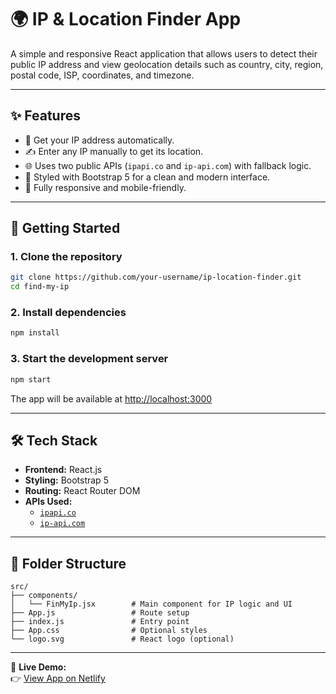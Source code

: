 # 🌍 IP & Location Finder App

A simple and responsive React application that allows users to detect their public IP address and view geolocation details such as country, city, region, postal code, ISP, coordinates, and timezone.

---

## ✨ Features

- 📡 Get your IP address automatically.
- ✍️ Enter any IP manually to get its location.
- 🌐 Uses two public APIs (`ipapi.co` and `ip-api.com`) with fallback logic.
- 🎨 Styled with Bootstrap 5 for a clean and modern interface.
- 📱 Fully responsive and mobile-friendly.

---

## 🚀 Getting Started

### 1. Clone the repository

```bash
git clone https://github.com/your-username/ip-location-finder.git
cd find-my-ip
```

### 2. Install dependencies

```bash
npm install
```

### 3. Start the development server

```bash
npm start
```

The app will be available at [http://localhost:3000](http://localhost:3000)

---

## 🛠️ Tech Stack

- **Frontend:** React.js
- **Styling:** Bootstrap 5
- **Routing:** React Router DOM
- **APIs Used:**
  - [`ipapi.co`](https://ipapi.co/)
  - [`ip-api.com`](http://ip-api.com/)

---

## 📁 Folder Structure

```
src/
├── components/
│   └── FinMyIp.jsx        # Main component for IP logic and UI
├── App.js                 # Route setup
├── index.js               # Entry point
├── App.css                # Optional styles
└── logo.svg               # React logo (optional)
```

---

🔗 **Live Demo:**  
👉 [View App on Netlify](https://euphonious-klepon-9eeafd.netlify.app)
